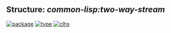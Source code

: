 ## Structure: ***common-lisp:two-way-stream***
[![package](https://img.shields.io/badge/Package-COMMON--LISP-5f9ea0.svg?style=social&colorA=999999)](../) [![type](https://img.shields.io/badge/Type-Structure-5f9ea0.svg?style=social&colorA=999999)](../#structure) [![clhs](https://img.shields.io/badge/CLHS-TWO--WAY--STREAM-5f9ea0.svg?style=social&colorA=999999)](http://www.lispworks.com/documentation/HyperSpec/Body/t_two_wa.htm) 
